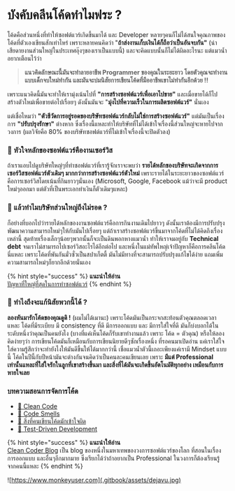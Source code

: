 # บังคับคลีนโค้ดทำไมฟระ ?

โค้ดคือส่วนหนึ่งที่ทำให้ซอฟต์แวร์เกิดขึ้นมาได้ และ Developer หลายๆคนก็ไม่ได้สนใจคุณภาพของโค้ดที่ตัวเองเขียนสักเท่าไหร่ เพราะหลายคนคิดว่า "**ถ้าส่งงานเก็บเงินได้ก็ถือว่าเป็นอันจบกัน"** \(น่าเสียดายงานส่วนใหญ่ในประเทศอุ๊งๆของเราเป็นแบบนี้\) และจะคิดแบบนั้นก็ไม่ได้ผิดอะไรนะ แต่แมวน้ำอยากเตือนไว้ว่า

> **แนวคิดลักษณะนี้มันจะทำลายอาชีพ Programmer ของคุณในระยะยาว โดยตัวคุณจะทำงานแบบเด็กจบใหม่ทำกัน และมันจะบ่มนิสัยการเขียนโค้ดที่มืออาชีพเขาไม่ทำกันอีกด้วย !!**

เพราะแนวคิดนี้มันจะทำให้เรามุ่งเน้นไปที่ **"การสร้างซอฟต์แวร์เพื่อเอาไปขาย"** และเมื่อขายได้ก็ไปสร้างตัวใหม่เพื่อขายต่อไปเรื่อยๆ ดังนั้นมันจะ "**มุ่งไปที่ความเร็วในการผลิตซอฟต์แวร์"** นั่นเอง

แต่เชื่อไหมว่า **"ตัวชีวัดการอยู่รอดของบริษัทซอฟต์แวร์กลับไม่ใช่การสร้างซอฟต์แวร์"** แต่มันเป็นเรื่องการ **"ปรับปรุงรักษา"** ต่างหาก ซึ่งเรื่องนี้แหละทำให้บริษัทที่ไม่ได้เข้าใจเรื่องนี้ส่วนใหญ่จะหายไปจากวงการ \(ผลวิจัยคือ 80% ของบริษัทซอฟต์แวร์ที่ไม่เข้าใจเรื่องนี้จะปิดตัวลง\)

### 💖 **หัวใจหลักของซอฟต์แวร์คืองานเซอร์วิส**

ถ้าเราแอบไปดูบริษัทใหญ่ๆที่ทำซอฟต์แวร์ที่เรารู้จักเราจะพบว่า **รายได้หลักของบริษัทจะเกิดจากการเซอร์วิสซอฟต์แวร์ตัวเดิมๆ มากกว่าการสร้างซอฟต์แวร์ตัวใหม่** เพราะรายได้ในระยะยาวของซอฟต์แวร์คือการเซอร์วิสโดยเน้นที่กินยาวๆนั่นเอง \(Microsoft, Google, Facebook แม้ว่าจะมี product ใหม่ๆออกมา แต่ตัวที่เป็นพระเอกทำเงินก็ตัวเดิมๆแหละ\)

### 🤔 แล้วทำไมบริษัทส่วนใหญ่ถึงไม่รอด ?

ก็อย่างที่บอกไปว่ารายได้หลักของงานซอฟต์แวร์คือการกินงานเดิมไปยาวๆ ดังนั้นเราต้องมีการปรับปรุง พัฒนาความสามารถใหม่ๆให้กับมันไปเรื่อยๆ แต่ถ้าเราสร้างซอฟต์แวร์ขึ้นมาจากโค้ดที่ไม่ได้คิดถึงเรื่องเหล่านี้ สุดท้ายเรื่องเล็กๆน้อยๆพวกนั้นก็จะเป็นดินพอกหางแมวน้ำ ทำให้เราจมอยู่กับ **Technical debt** จนเราไม่สามารถไปเซอร์วิสอะไรได้อีกต่อไป และหนึ่งในแม่ทัพใหญ่เจ้าปัญหาก็คือการคลีนโค้ดนี่แหละ เพราะโค้ดที่พันกันมั่วซั่วเป็นสปาเก็ตตี้ มันไม่มีทางที่จะสามารถปรับปรุงแก้ไขได้ง่าย แถมเพิ่มความสามารถใหม่ๆก็ยากอีกด้วยนั่นเอง

{% hint style="success" %}
**แนะนำให้อ่าน**  
[ปัญหาที่ใหญ่ที่สุดในการทำซอฟต์แวร์](https://www.saladpuk.com/v/tips/why-software-fail)
{% endhint %}

### 🤔 ทำไงถึงจะแก้นิสัยพวกนี้ได้ ?

**ลองหันมารักโค้ดของคุณดูดิ !** \(ผมไม่ได้เมานะ\) เพราะโค้ดมันเป็นกระจกสะท้อนตัวคุณตลอดเวลาแหละ โค้ดที่มีระเบียบ มี consistency ที่ดี มีการออกแบบ และ มีการใส่ใจที่ดี มันก็บ่งบอกได้ในระดับหนึ่งว่าคุณเป็นคนยังไง \(บางที่แค่เห็นโค้ดก็รับเขาทำงานแล้ว เพราะ โค้ด = ตัวคุณ\) หรือให้ลองคิดง่ายๆว่า การเขียนโค้ดมันก็เหมือนกับการเขียนนิยายดีๆซักเรื่องหนึ่ง ที่รอคนมาเปิดอ่าน แค่เราใส่ใจ ใส่ความรู้สึกว่าจะทำยังไงให้มันดีขึ้นให้ได้มากกว่านี้ เชื่อแมวน้ำตัวนี้เถอะเพียงแค่เรามี Mindset แบบนี้ โค้ดในปีนี้กับปีหน้ามันจะต่างกันจนคิดว่าเป็นคนละคนเขียนเลย เพราะ **มีแต่ Professional เท่านั้นแหละที่ใส่ใจรักในลูกที่เขาสร้างขึ้นมา และสิ่งที่ได้มันจะเกิดขึ้นอัตโนมัติทุกอย่าง เหมือนกับการหายใจเลย**

### **บทความสอนการจัดการโค้ด**

* [👶 Clean Code](https://www.saladpuk.com/basic/clean-code)
* [👶 Code Smells](https://www.saladpuk.com/basic/code-smells)
* [👶 สิ่งที่คนเขียนโค้ดมักเข้าใจผิด](https://www.saladpuk.com/basic/mist)
* [👦 Test-Driven Development](https://www.saladpuk.com/software-testing/tdd101)

{% hint style="success" %}
**แนะนำให้อ่าน**  
[Clean Coder Blog](https://blog.cleancoder.com/uncle-bob/2012/08/13/the-clean-architecture.html) เป็น blog ของหนึ่งในมหาเทพของวงการซอฟต์แวร์ของโลก ที่สอนในเรื่องการออกแบบ และอื่นๆอีกมากมาย ซึ่งเรียกได้ว่าถ้าอยากเป็น Professional ในวงการก็ต้องเรียนรู้จากคนนี้แหละ
{% endhint %}

![https://www.monkeyuser.com](.gitbook/assets/dejavu.jpg)

